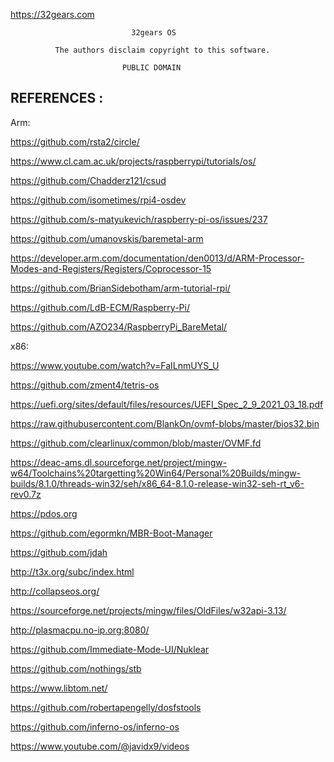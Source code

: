 https://32gears.com

                               32gears OS

              The authors disclaim copyright to this software.

                             PUBLIC DOMAIN



REFERENCES :
------------

Arm:

https://github.com/rsta2/circle/

https://www.cl.cam.ac.uk/projects/raspberrypi/tutorials/os/

https://github.com/Chadderz121/csud

https://github.com/isometimes/rpi4-osdev

https://github.com/s-matyukevich/raspberry-pi-os/issues/237

https://github.com/umanovskis/baremetal-arm

https://developer.arm.com/documentation/den0013/d/ARM-Processor-Modes-and-Registers/Registers/Coprocessor-15

https://github.com/BrianSidebotham/arm-tutorial-rpi/

https://github.com/LdB-ECM/Raspberry-Pi/

https://github.com/AZO234/RaspberryPi_BareMetal/


x86:

https://www.youtube.com/watch?v=FaILnmUYS_U

https://github.com/zment4/tetris-os

https://uefi.org/sites/default/files/resources/UEFI_Spec_2_9_2021_03_18.pdf

https://raw.githubusercontent.com/BlankOn/ovmf-blobs/master/bios32.bin

https://github.com/clearlinux/common/blob/master/OVMF.fd

https://deac-ams.dl.sourceforge.net/project/mingw-w64/Toolchains%20targetting%20Win64/Personal%20Builds/mingw-builds/8.1.0/threads-win32/seh/x86_64-8.1.0-release-win32-seh-rt_v6-rev0.7z

https://pdos.org

https://github.com/egormkn/MBR-Boot-Manager

https://github.com/jdah

http://t3x.org/subc/index.html

http://collapseos.org/

https://sourceforge.net/projects/mingw/files/OldFiles/w32api-3.13/

http://plasmacpu.no-ip.org:8080/

https://github.com/Immediate-Mode-UI/Nuklear

https://github.com/nothings/stb

https://www.libtom.net/

https://github.com/robertapengelly/dosfstools

https://github.com/inferno-os/inferno-os

https://www.youtube.com/@javidx9/videos

